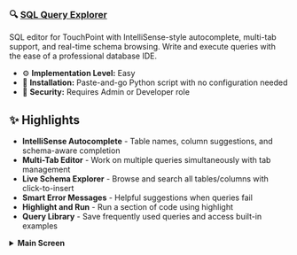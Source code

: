 ### 🔍 [SQL Query Explorer](https://github.com/bswaby/Touchpoint/tree/main/TPxi/SQL%20Query%20Explorer)
SQL editor for TouchPoint with IntelliSense-style autocomplete, multi-tab support, and real-time schema browsing. Write and execute queries with the ease of a professional database IDE.

- ⚙️ **Implementation Level:** Easy
- 🧩 **Installation:** Paste-and-go Python script with no configuration needed
- 🔐 **Security:** Requires Admin or Developer role

## ✨ Highlights

- **IntelliSense Autocomplete** - Table names, column suggestions, and schema-aware completion
- **Multi-Tab Editor** - Work on multiple queries simultaneously with tab management
- **Live Schema Explorer** - Browse and search all tables/columns with click-to-insert
- **Smart Error Messages** - Helpful suggestions when queries fail
- **Highlight and Run** - Run a section of code using highlight
- **Query Library** - Save frequently used queries and access built-in examples

<details>
<summary><strong>Main Screen</strong></summary>
<p>Multi-tab SQL editor with schema explorer and IntelliSense-style autocomplete</p>
<p align="center">
  <img src="https://github.com/bswaby/Touchpoint/raw/main/TPxi/SQL%20Query%20Explorer/SQLQueryExplorer.png" width="900">
</p>
<p align="center">
  <img src="https://github.com/bswaby/Touchpoint/raw/main/TPxi/SQL%20Query%20Explorer/SQLQueryExplorer.png" width="900">
</p>
<p align="center">
  <img src="https://github.com/bswaby/Touchpoint/raw/main/TPxi/SQL%20Query%20Explorer/SQLQueryExplorer.png" width="900">
</p>
</details>
